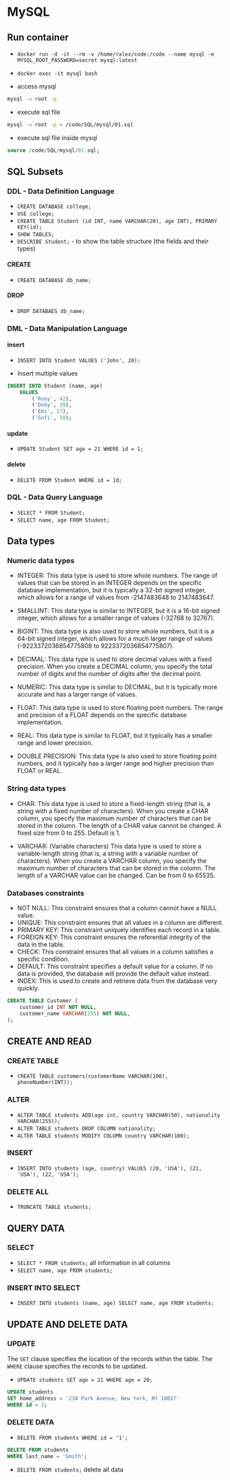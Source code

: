 # MySQL

## Run container

- `docker run -d -it --rm -v /home/ralex/code:/code --name mysql -e MYSQL_ROOT_PASSWORD=secret mysql:latest`
- `docker exec -it mysql bash`

- access mysql

```bash
mysql -u root -p
```

- execute sql file

```bash
mysql -u root -p < /code/SQL/mysql/01.sql
```

- execute sql file inside mysql

```sql
source /code/SQL/mysql/01.sql;
```

## SQL Subsets

### DDL - Data Definition Language

- `CREATE DATABASE college;`
- `USE college;`
- `CREATE TABLE Student (id INT, name VARCHAR(20), age INT), PRIMARY KEY(id);`
- `SHOW TABLES;`
- `DESCRIBE Student;` - to show the table structure (the fields and their types)

#### CREATE

- `CREATE DATABASE db_name;`

#### DROP

- `DROP DATABAES db_name;`

### DML - Data Manipulation Language

#### insert

- `INSERT INTO Student VALUES ('John', 20);`

- Insert multiple values

```sql
INSERT INTO Student (name, age)
    VALUES
        ('Rony', 42),
        ('Deby', 39),
        ('Emi', 17),
        ('Sofi', 10);
```

#### update

- `UPDATE Student SET age = 21 WHERE id = 1;`

#### delete

- `DELETE FROM Student WHERE id = 1d;`

### DQL - Data Query Language

- `SELECT * FROM Student;`
- `SELECT name, age FROM Student;`

## Data types

### Numeric data types

- INTEGER: This data type is used to store whole numbers. The range of values that can be stored in an INTEGER depends on the specific database implementation, but it is typically a 32-bit signed integer, which allows for a range of values from -2147483648 to 2147483647.

- SMALLINT: This data type is similar to INTEGER, but it is a 16-bit signed integer, which allows for a smaller range of values (-32768 to 32767).

- BIGINT: This data type is also used to store whole numbers, but it is a 64-bit signed integer, which allows for a much larger range of values (-9223372036854775808 to 9223372036854775807).

- DECIMAL: This data type is used to store decimal values with a fixed precision. When you create a DECIMAL column, you specify the total number of digits and the number of digits after the decimal point.

- NUMERIC: This data type is similar to DECIMAL, but it is typically more accurate and has a larger range of values.

- FLOAT: This data type is used to store floating point numbers. The range and precision of a FLOAT depends on the specific database implementation.

- REAL: This data type is similar to FLOAT, but it typically has a smaller range and lower precision.

- DOUBLE PRECISION: This data type is also used to store floating point numbers, and it typically has a larger range and higher precision than FLOAT or REAL.

### String data types

- CHAR: This data type is used to store a fixed-length string (that is, a string with a fixed number of characters). When you create a CHAR column, you specify the maximum number of characters that can be stored in the column. The length of a CHAR value cannot be changed. A fixed size from 0 to 255. Default is 1.

- VARCHAR: (Variable characters) This data type is used to store a variable-length string (that is, a string with a variable number of characters). When you create a VARCHAR column, you specify the maximum number of characters that can be stored in the column. The length of a VARCHAR value can be changed. Can be from 0 to 65535.

### Databases constraints

- NOT NULL: This constraint ensures that a column cannot have a NULL value.
- UNIQUE: This constraint ensures that all values in a column are different.
- PRIMARY KEY: This constraint uniquely identifies each record in a table.
- FOREIGN KEY: This constraint ensures the referential integrity of the data in the table.
- CHECK: This constraint ensures that all values in a column satisfies a specific condition.
- DEFAULT: This constraint specifies a default value for a column. If no data is provided, the database will provide the default value instead.
- INDEX: This is used to create and retrieve data from the database very quickly.

```sql
CREATE TABLE Customer (
    customer_id INT NOT NULL,
    customer_name VARCHAR(255) NOT NULL,
);
```

## CREATE AND READ

### CREATE TABLE

- `CREATE TABLE customers(customerName VARCHAR(100), phoneNumber(INT));`

### ALTER

- `ALTER TABLE students ADD(age int, country VARCHAR(50), nationality VARCHAR(255));`
- `ALTER TABLE students DROP COLUMN nationality;`
- `ALTER TABLE students MODIFY COLUMN country VARCHAR(100);`

### INSERT

- `INSERT INTO students (age, country) VALUES (20, 'USA'), (21, 'USA'), (22, 'USA');`

### DELETE ALL

- `TRUNCATE TABLE students;`

## QUERY DATA

### SELECT

- `SELECT * FROM students;` all information in all columns
- `SELECT name, age FROM students;`

### INSERT INTO SELECT

- `INSERT INTO students (name, age) SELECT name, age FROM students;`

## UPDATE AND DELETE DATA

### UPDATE

The `SET` clause specifies the location of the records within the table. The `WHERE` clause specifies the records to be updated.

- `UPDATE students SET age = 21 WHERE age = 20;`

```sql
UPDATE students
SET home_address = '234 Park Avenue, New York, NY 10017'
WHERE id = 3;
```

### DELETE DATA

- `DELETE FROM students WHERE id = '1';`

```sql
DELETE FROM students
WHERE last_name = 'Smith';
```

- `DELETE FROM students;` delete all data
